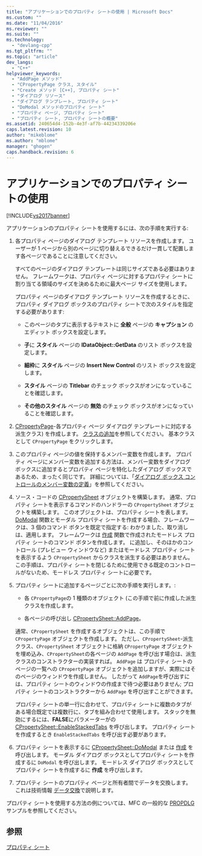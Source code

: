 ```yaml
---
title: "アプリケーションでのプロパティ シートの使用 | Microsoft Docs"
ms.custom: ""
ms.date: "11/04/2016"
ms.reviewer: ""
ms.suite: ""
ms.technology: 
  - "devlang-cpp"
ms.tgt_pltfrm: ""
ms.topic: "article"
dev_langs: 
  - "C++"
helpviewer_keywords: 
  - "AddPage メソッド"
  - "CPropertyPage クラス, スタイル"
  - "Create メソッド [C++], プロパティ シート"
  - "ダイアログ リソース"
  - "ダイアログ テンプレート, プロパティ シート"
  - "DoModal メソッドのプロパティ シート"
  - "プロパティ ページ, プロパティ シート"
  - "プロパティ シート, プロパティ シートの概要"
ms.assetid: 240654d4-152b-4e3f-af7b-44234339206e
caps.latest.revision: 10
author: "mikeblome"
ms.author: "mblome"
manager: "ghogen"
caps.handback.revision: 6
---
```

# アプリケーションでのプロパティ シートの使用
[!INCLUDE[vs2017banner](../assembler/inline/includes/vs2017banner.md)]

アプリケーションのプロパティ シートを使用するには、次の手順を実行する:  
  
1.  各プロパティ ページのダイアログ テンプレート リソースを作成します。  ユーザーが 1 ページから別のページに切り替えるできるだけ一貫して配置します各ページであることに注意してください。  
  
     すべてのページのダイアログ テンプレートは同じサイズである必要はありません。  フレームワークは、プロパティ ページに対するプロパティ シートに割り当てる領域のサイズを決めるために最大ページ サイズを使用します。  
  
     プロパティ ページのダイアログ テンプレート リソースを作成するときに、プロパティ ダイアログ ボックスのプロパティ シートで次のスタイルを指定する必要があります:  
  
    -   このページのタブに表示するテキストに **全般** ページの **キャプション** のエディット ボックスを設定します。  
  
    -   **子**に **スタイル** ページの **IDataObject::GetData** のリスト ボックスを設定します。  
  
    -   **細枠**に **スタイル** ページの **Insert New Control** のリスト ボックスを設定します。  
  
    -   **スタイル** ページの **Titlebar** のチェック ボックスがオンになっていることを確認します。  
  
    -   **その他のスタイル** ページの **無効** のチェック ボックスがオンになっていることを確認します。  
  
2.  [CPropertyPage](../mfc/reference/cpropertypage-class.md)\-各プロパティ ページ ダイアログ テンプレートに対応する派生クラス\) を作成します。  [クラスの追加](../Topic/Adding%20a%20Class%20\(Visual%20C++\).md)を参照してください。  基本クラスとして `CPropertyPage` をクリックします。  
  
3.  このプロパティ ページの値を保持するメンバー変数を作成します。  プロパティ ページにメンバー変数を追加する方法は、メンバー変数をダイアログ ボックスに追加するとプロパティ ページを特化したダイアログ ボックスであるため、まったく同じです。  詳細については、「[ダイアログ ボックス コントロールのメンバー変数の定義](../mfc/defining-member-variables-for-dialog-controls.md)」を参照してください。  
  
4.  ソース・コードの [CPropertySheet](../mfc/reference/cpropertysheet-class.md) オブジェクトを構築します。  通常、プロパティ シートを表示するコマンドのハンドラーの `CPropertySheet` オブジェクトを構築します。  このオブジェクトは、プロパティ シートを表します。  [DoModal](../Topic/CPropertySheet::DoModal.md) 関数とモーダル プロパティ シートを作成する場合、フレームワークは、3 個のコマンド ボタンを既定で指定する: わかりました、取り消しは、適用します。  フレームワークは [作成](../Topic/CPropertySheet::Create.md) 関数で作成されたモードレス プロパティ シートのコマンド ボタンを作成します。  に追加し、そのほかのコントロール \(プレビュー ウィンドウなど\) またはモードレス プロパティ シートを表示するよう `CPropertySheet` からクラスを派生する必要はありません。  この手順は、プロパティ シートを閉じるために使用できる既定のコントロールがないため、モードレス プロパティ シートに必要です。  
  
5.  プロパティ シートに追加するページごとに次の手順を実行します。:  
  
    -   各 `CPropertyPage`の 1 種類のオブジェクト \(この手順で前に作成した派生クラスを作成します。  
  
    -   各ページの呼び出し [CPropertySheet::AddPage](../Topic/CPropertySheet::AddPage.md)。  
  
     通常、`CPropertySheet` を作成するオブジェクトは、この手順で `CPropertyPage` オブジェクトを作成します。  ただし、`CPropertySheet`\-派生クラス、`CPropertySheet` オブジェクトに格納 `CPropertyPage` オブジェクトを埋め込み、`CPropertySheet`の各ページの `AddPage` を呼び出す場合は、派生クラスのコンストラクターの実装すれば。  `AddPage` は プロパティ シートのページの一覧への `CPropertyPage` オブジェクトを追加しますが、実際にはそのページのウィンドウを作成しません。  したがって `AddPage`を呼び出すには、プロパティ シートのウィンドウの作成まで待つ必要はありません; プロパティ シートのコンストラクターから `AddPage` を呼び出すことができます。  
  
     プロパティ シートの単一行に合わせて、プロパティ シートに複数のタブがある場合既定では複数行に、タブを組み合わせて使用します。  スタックを無効にするには、**FALSE**にパラメーターがの [CPropertySheet::EnableStackedTabs](../Topic/CPropertySheet::EnableStackedTabs.md) を呼び出します。  プロパティ シートを作成するとき `EnableStackedTabs` を呼び出す必要があります。  
  
6.  プロパティ シートを表示するに [CPropertySheet::DoModal](../Topic/CPropertySheet::DoModal.md) または [作成](../Topic/CPropertySheet::Create.md) を呼び出します。  モーダル ダイアログ ボックスとしてプロパティ シートを作成するに `DoModal` を呼び出します。  モードレス ダイアログ ボックスとしてプロパティ シートを作成するに **作成** を呼び出します。  
  
7.  プロパティ シートのプロパティ ページと所有者間でデータを交換します。  これは技術情報 [データ交換](../mfc/exchanging-data.md)で説明します。  
  
 プロパティ シートを使用する方法の例については、MFC の一般的な [PROPDLG](../top/visual-cpp-samples.md)サンプルを参照してください。  
  
## 参照  
 [プロパティ シート](../mfc/property-sheets-mfc.md)